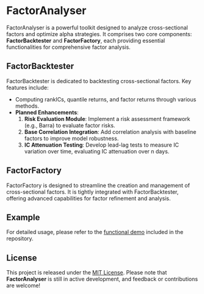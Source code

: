# FactorAnalyser

FactorAnalyser is a powerful toolkit designed to analyze cross-sectional factors and optimize alpha strategies. It comprises two core components: **FactorBacktester** and **FactorFactory**, each providing essential functionalities for comprehensive factor analysis.

## FactorBacktester

FactorBacktester is dedicated to backtesting cross-sectional factors. Key features include:
- Computing rankICs, quantile returns, and factor returns through various methods.
- **Planned Enhancements**:
  1. **Risk Evaluation Module**: Implement a risk assessment framework (e.g., Barra) to evaluate factor risks.
  2. **Base Correlation Integration**: Add correlation analysis with baseline factors to improve model robustness.
  3. **IC Attenuation Testing**: Develop lead-lag tests to measure IC variation over time, evaluating IC attenuation over n days.

## FactorFactory

FactorFactory is designed to streamline the creation and management of cross-sectional factors. It is tightly integrated with FactorBacktester, offering advanced capabilities for factor refinement and analysis.

## Example

For detailed usage, please refer to the [functional demo](Functional%20Demo.ipynb) included in the repository.

## License

This project is released under the [MIT License](LICENSE). Please note that **FactorAnalyser** is still in active development, and feedback or contributions are welcome!